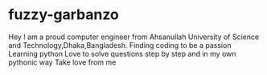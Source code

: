 # fuzzy-garbanzo
Hey I am a proud computer engineer from Ahsanullah University of Science and Technology,Dhaka,Bangladesh.
Finding coding to be a passion
Learning python
Love to solve questions step by step and in my own pythonic way
Take love from me
